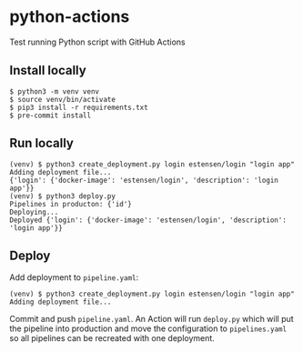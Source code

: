 # python-actions
Test running Python script with GitHub Actions

## Install locally
```
$ python3 -m venv venv
$ source venv/bin/activate
$ pip3 install -r requirements.txt
$ pre-commit install
```

## Run locally
```
(venv) $ python3 create_deployment.py login estensen/login "login app"
Adding deployment file...
{'login': {'docker-image': 'estensen/login', 'description': 'login app'}}
(venv) $ python3 deploy.py
Pipelines in producton: {'id'}
Deploying...
Deployed {'login': {'docker-image': 'estensen/login', 'description': 'login app'}}
```

## Deploy
Add deployment to `pipeline.yaml`:
```
(venv) $ python3 create_deployment.py login estensen/login "login app"
Adding deployment file...
```

Commit and push `pipeline.yaml`. An Action will run `deploy.py` which will put the pipeline into production and move the configuration to `pipelines.yaml` so all pipelines can be recreated with one deployment.
